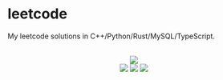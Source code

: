 # leetcode
My leetcode solutions in C++/Python/Rust/MySQL/TypeScript.

<div align="center">
<br/>
<img src="https://img.shields.io/badge/Solved-694/3204%20=%2021%25-blue.svg?style=flat-square" />
<br/>
<img src="https://img.shields.io/badge/Easy-286/808-5CB85D.svg?style=flat-square" />
<img src="https://img.shields.io/badge/Medium-319/1682-F0AE4E.svg?style=flat-square" />
<img src="https://img.shields.io/badge/Hard-89/714-D95450.svg?style=flat-square" />
</div>